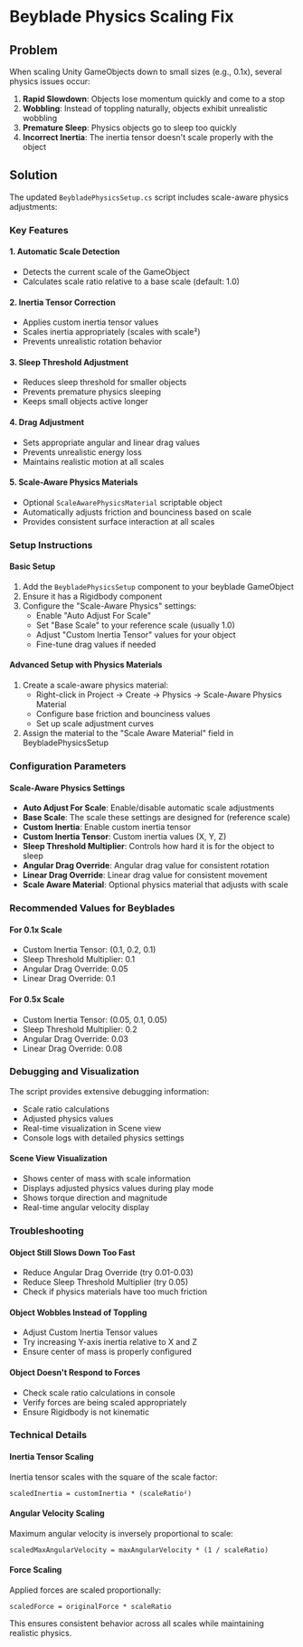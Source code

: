# Beyblade Physics Scaling Fix

## Problem
When scaling Unity GameObjects down to small sizes (e.g., 0.1x), several physics issues occur:

1. **Rapid Slowdown**: Objects lose momentum quickly and come to a stop
2. **Wobbling**: Instead of toppling naturally, objects exhibit unrealistic wobbling
3. **Premature Sleep**: Physics objects go to sleep too quickly
4. **Incorrect Inertia**: The inertia tensor doesn't scale properly with the object

## Solution
The updated `BeybladePhysicsSetup.cs` script includes scale-aware physics adjustments:

### Key Features

#### 1. Automatic Scale Detection
- Detects the current scale of the GameObject
- Calculates scale ratio relative to a base scale (default: 1.0)

#### 2. Inertia Tensor Correction
- Applies custom inertia tensor values
- Scales inertia appropriately (scales with scale²)
- Prevents unrealistic rotation behavior

#### 3. Sleep Threshold Adjustment
- Reduces sleep threshold for smaller objects
- Prevents premature physics sleeping
- Keeps small objects active longer

#### 4. Drag Adjustment
- Sets appropriate angular and linear drag values
- Prevents unrealistic energy loss
- Maintains realistic motion at all scales

#### 5. Scale-Aware Physics Materials
- Optional `ScaleAwarePhysicsMaterial` scriptable object
- Automatically adjusts friction and bounciness based on scale
- Provides consistent surface interaction at all scales

### Setup Instructions

#### Basic Setup
1. Add the `BeybladePhysicsSetup` component to your beyblade GameObject
2. Ensure it has a Rigidbody component
3. Configure the "Scale-Aware Physics" settings:
   - Enable "Auto Adjust For Scale"
   - Set "Base Scale" to your reference scale (usually 1.0)
   - Adjust "Custom Inertia Tensor" values for your object
   - Fine-tune drag values if needed

#### Advanced Setup with Physics Materials
1. Create a scale-aware physics material:
   - Right-click in Project → Create → Physics → Scale-Aware Physics Material
   - Configure base friction and bounciness values
   - Set up scale adjustment curves
2. Assign the material to the "Scale Aware Material" field in BeybladePhysicsSetup

### Configuration Parameters

#### Scale-Aware Physics Settings
- **Auto Adjust For Scale**: Enable/disable automatic scale adjustments
- **Base Scale**: The scale these settings are designed for (reference scale)
- **Custom Inertia**: Enable custom inertia tensor
- **Custom Inertia Tensor**: Custom inertia values (X, Y, Z)
- **Sleep Threshold Multiplier**: Controls how hard it is for the object to sleep
- **Angular Drag Override**: Angular drag value for consistent rotation
- **Linear Drag Override**: Linear drag value for consistent movement
- **Scale Aware Material**: Optional physics material that adjusts with scale

### Recommended Values for Beyblades

#### For 0.1x Scale
- Custom Inertia Tensor: (0.1, 0.2, 0.1)
- Sleep Threshold Multiplier: 0.1
- Angular Drag Override: 0.05
- Linear Drag Override: 0.1

#### For 0.5x Scale
- Custom Inertia Tensor: (0.05, 0.1, 0.05)
- Sleep Threshold Multiplier: 0.2
- Angular Drag Override: 0.03
- Linear Drag Override: 0.08

### Debugging and Visualization

The script provides extensive debugging information:
- Scale ratio calculations
- Adjusted physics values
- Real-time visualization in Scene view
- Console logs with detailed physics settings

#### Scene View Visualization
- Shows center of mass with scale information
- Displays adjusted physics values during play mode
- Shows torque direction and magnitude
- Real-time angular velocity display

### Troubleshooting

#### Object Still Slows Down Too Fast
- Reduce Angular Drag Override (try 0.01-0.03)
- Reduce Sleep Threshold Multiplier (try 0.05)
- Check if physics materials have too much friction

#### Object Wobbles Instead of Toppling
- Adjust Custom Inertia Tensor values
- Try increasing Y-axis inertia relative to X and Z
- Ensure center of mass is properly configured

#### Object Doesn't Respond to Forces
- Check scale ratio calculations in console
- Verify forces are being scaled appropriately
- Ensure Rigidbody is not kinematic

### Technical Details

#### Inertia Tensor Scaling
Inertia tensor scales with the square of the scale factor:
```
scaledInertia = customInertia * (scaleRatio²)
```

#### Angular Velocity Scaling
Maximum angular velocity is inversely proportional to scale:
```
scaledMaxAngularVelocity = maxAngularVelocity * (1 / scaleRatio)
```

#### Force Scaling
Applied forces are scaled proportionally:
```
scaledForce = originalForce * scaleRatio
```

This ensures consistent behavior across all scales while maintaining realistic physics. 